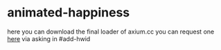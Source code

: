 # animated-happiness
here you can download the final loader of axium.cc
you can request one <a href="https://discord.gg/rCaeQ5kHUC">here</a> via asking in #add-hwid
